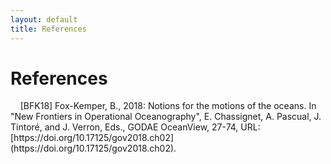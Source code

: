 ```yaml
---
layout: default
title: References
---
```


# References


<div class="reference">
    [BFK18] Fox-Kemper, B., 2018: Notions for the motions of the oceans. In "New Frontiers in Operational Oceanography", E. Chassignet, A. Pascual, J. Tintoré, and J. Verron, Eds., GODAE OceanView, 27-74, URL: [https://doi.org/10.17125/gov2018.ch02] (https://doi.org/10.17125/gov2018.ch02).
</div>

<style>
.reference {
    text-indent: -1em; /* Negative indent for the first line */
    padding-left: 3em; /* Indent for subsequent lines */
}
</style>

